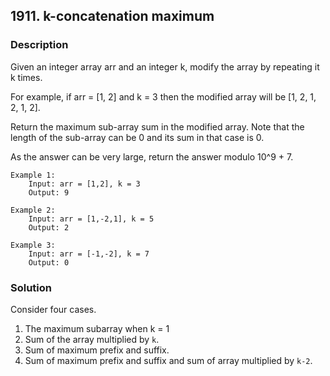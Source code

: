 ## 1911. k-concatenation maximum
### Description
Given an integer array arr and an integer k, modify the array by repeating it k times.

For example, if arr = [1, 2] and k = 3 then the modified array will be [1, 2, 1, 2, 1, 2].

Return the maximum sub-array sum in the modified array. Note that the length of the sub-array can be 0 and its sum in that case is 0.

As the answer can be very large, return the answer modulo 10^9 + 7.

```
Example 1:
    Input: arr = [1,2], k = 3
    Output: 9

Example 2:
    Input: arr = [1,-2,1], k = 5
    Output: 2

Example 3:
    Input: arr = [-1,-2], k = 7
    Output: 0
```

### Solution
Consider four cases.
1. The maximum subarray when k = 1
2. Sum of the array multiplied by `k`.
3. Sum of maximum prefix and suffix.
4. Sum of maximum prefix and suffix and sum of array multiplied by `k-2`.
